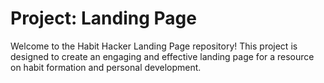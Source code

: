 # Project: Landing Page

Welcome to the Habit Hacker Landing Page repository! This project is designed to create an engaging and effective landing page for a resource on habit formation and personal development.

